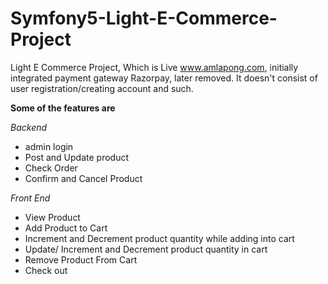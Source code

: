 # Symfony5-Light-E-Commerce-Project
Light E Commerce Project, Which is Live www.amlapong.com, initially integrated payment gateway Razorpay, later removed. It doesn't consist of user registration/creating account and such.

<b>Some of the features are</b>

<i>Backend</i>
<ul>
  <li>admin login</li>
    <li>Post and Update product</li>
    <li>Check Order</li>
    <li>Confirm and Cancel Product</li>
</ul>

<i>Front End</i>
<ul>
  <li>View Product</li>
    <li>Add Product to Cart</li>
    <li>Increment and Decrement product quantity while adding into cart</li>
    <li>Update/ Increment and Decrement product quantity in cart</li>
  <li>Remove Product From Cart</li>
  <li>Check out</li>
</ul>
